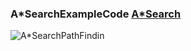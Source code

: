 ### A*SearchExampleCode [A*Search](A*SearchPathFinding)
 ![A*SearchPathFindin](https://user-images.githubusercontent.com/42945839/142282668-7563f58a-4db2-4d60-acfa-83cc3c31af2b.png)
